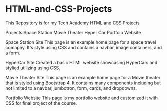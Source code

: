 # HTML-and-CSS-Projects
This Repository is for my Tech Academy HTML and CSS Projects

Projects 
Space Station
Movie Theater
Hyper Car
Portfoio Website

Space Station Site
This page is an example home page for a space travel comapny. It's style using CSS and contains
a navbar, image containers, and a form.

HyperCar Site
Created a basic HTML website showcasing HyperCars and stylied utilizing using CSS.

Movie Theater Site
This page is an example home page for a Movie theater that is styled using Bootstrap 4. It contains many
components including but not limited to a navbar, jumbotron, form, cards, and dropdowns.

Portfolio Website
This page is my portfolio website and customized it with CSS for final project of the course.

